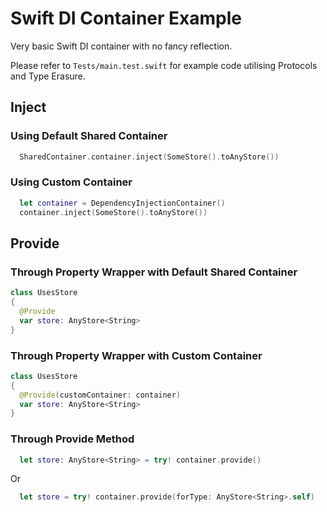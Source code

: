 # Swift DI Container Example

Very basic Swift DI container with no fancy reflection.

Please refer to `Tests/main.test.swift` for example code utilising Protocols and Type Erasure.

## Inject

### Using Default Shared Container

```swift
  SharedContainer.container.inject(SomeStore().toAnyStore())
```

### Using Custom Container

```swift
  let container = DependencyInjectionContainer()
  container.inject(SomeStore().toAnyStore())
```

## Provide

### Through Property Wrapper with Default Shared Container

```swift
class UsesStore
{
  @Provide
  var store: AnyStore<String>
}
```

### Through Property Wrapper with Custom Container

```swift
class UsesStore
{
  @Provide(customContainer: container)
  var store: AnyStore<String>
}
```

### Through Provide Method

```swift
  let store: AnyStore<String> = try! container.provide()
```

Or

```swift
  let store = try! container.provide(forType: AnyStore<String>.self)
```
